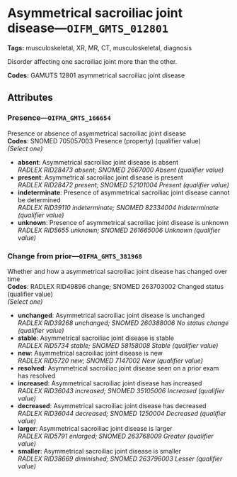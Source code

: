 # Asymmetrical sacroiliac joint disease—`OIFM_GMTS_012801`

**Tags:** musculoskeletal, XR, MR, CT, musculoskeletal, diagnosis

Disorder affecting one sacroiliac joint more than the other.

**Codes:** GAMUTS 12801 asymmetrical sacroiliac joint disease

## Attributes

### Presence—`OIFMA_GMTS_166654`

Presence or absence of asymmetrical sacroiliac joint disease  
**Codes**: SNOMED 705057003 Presence (property) (qualifier value)  
*(Select one)*

- **absent**: Asymmetrical sacroiliac joint disease is absent  
_RADLEX RID28473 absent; SNOMED 2667000 Absent (qualifier value)_
- **present**: Asymmetrical sacroiliac joint disease is present  
_RADLEX RID28472 present; SNOMED 52101004 Present (qualifier value)_
- **indeterminate**: Presence of asymmetrical sacroiliac joint disease cannot be determined  
_RADLEX RID39110 indeterminate; SNOMED 82334004 Indeterminate (qualifier value)_
- **unknown**: Presence of asymmetrical sacroiliac joint disease is unknown  
_RADLEX RID5655 unknown; SNOMED 261665006 Unknown (qualifier value)_

### Change from prior—`OIFMA_GMTS_381968`

Whether and how a asymmetrical sacroiliac joint disease has changed over time  
**Codes**: RADLEX RID49896 change; SNOMED 263703002 Changed status (qualifier value)  
*(Select one)*

- **unchanged**: Asymmetrical sacroiliac joint disease is unchanged  
_RADLEX RID39268 unchanged; SNOMED 260388006 No status change (qualifier value)_
- **stable**: Asymmetrical sacroiliac joint disease is stable  
_RADLEX RID5734 stable; SNOMED 58158008 Stable (qualifier value)_
- **new**: Asymmetrical sacroiliac joint disease is new  
_RADLEX RID5720 new; SNOMED 7147002 New (qualifier value)_
- **resolved**: Asymmetrical sacroiliac joint disease seen on a prior exam has resolved  
- **increased**: Asymmetrical sacroiliac joint disease has increased  
_RADLEX RID36043 increased; SNOMED 35105006 Increased (qualifier value)_
- **decreased**: Asymmetrical sacroiliac joint disease has decreased  
_RADLEX RID36044 decreased; SNOMED 1250004 Decreased (qualifier value)_
- **larger**: Asymmetrical sacroiliac joint disease is larger  
_RADLEX RID5791 enlarged; SNOMED 263768009 Greater (qualifier value)_
- **smaller**: Asymmetrical sacroiliac joint disease is smaller  
_RADLEX RID38669 diminished; SNOMED 263796003 Lesser (qualifier value)_